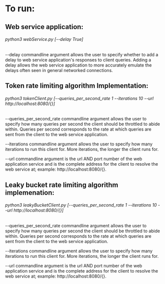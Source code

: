 # To run:

## Web service application:
######  python3 webService.py [--delay True]

  --delay commandline argument allows the user to specify whether to add a delay
  to web service application's responses to client queries. Adding a delay allows
  the web service application to more accurately emulate the delays often seen
  in general networked connections.


## Token rate limiting algorithm Implementation:
######  python3 tokenClient.py [--queries_per_second_rate 1 --iterations 10 --url http://localhost:8080/{}]

  --queries_per_second_rate commandline argument allows the user to specify how
  many queries per second the client should be throttled to abide within. Queries
  per second corresponds to the rate at which queries are sent from the client to
  the web service application.

  --iterations commandline argument allows the user to specify how many iterations
  to run this client for. More iterations, the longer the client runs for.

  --url commandline argument is the url AND port number of the web application
  service and is the complete address for the client to resolve the web service
  at; example: http://localhost:8080/{}.


## Leaky bucket rate limiting algorithm implemenation:
######  python3 leakyBucketClient.py [--queries_per_second_rate 1 --iterations 10 --url http://localhost:8080/{}]

  --queries_per_second_rate commandline argument allows the user to specify how
  many queries per second the client should be throttled to abide within. Queries
  per second corresponds to the rate at which queries are sent from the client to
  the web service application.

  --iterations commandline argument allows the user to specify how many iterations
  to run this client for. More iterations, the longer the client runs for.

  --url commandline argument is the url AND port number of the web application
  service and is the complete address for the client to resolve the web service
  at; example: http://localhost:8080/{}.
